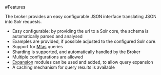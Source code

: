 #Features

The broker provides an easy configurable JSON interface translating JSON into Solr requests.

* Easy configurable: by providing the url to a Solr core, the schema is automatically parsed and analysed
* Examples are provided, if possible adjusted to the configured Solr core.
* Support for [Mtas](https://textexploration.github.io/mtas/) queries
* Sharding is supported, and automatically handled by the Broker
* Multiple configurations are allowed
* [Expansion](expansions.html) modules can be used and added, to allow query expansion
* A caching mechanism for query results is available


